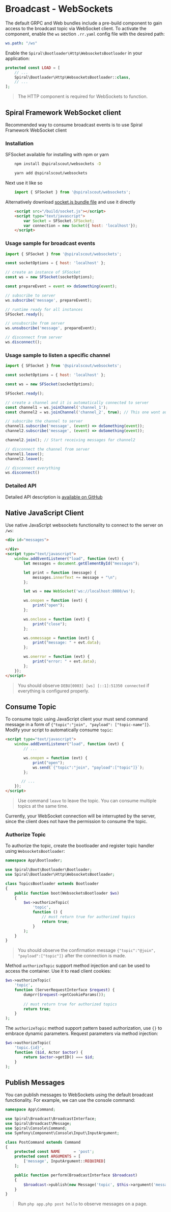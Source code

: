 # Broadcast - WebSockets
The default GRPC and Web bundles include a pre-build component to gain access to the broadcast topic via WebSocket client.
To activate the component, enable the `ws` section `.rr.yaml` config file with the desired path:

```yaml
ws.path: "/ws"
```

Enable the `Spiral\Bootloader\Http\WebsocketsBootloader` in your application:

```php
protected const LOAD = [
    // ...
    Spiral\Bootloader\Http\WebsocketsBootloader::class,
    // ...
];
```

> The HTTP component is required for WebSockets to function.

## Spiral Framework WebSocket client

Recommended way to consume broadcast events is to use Spiral Framework WebSocket client

### Installation

SFSocket available for installing with npm or yarn

```bash
    npm install @spiralscout/websockets -D  
```

```bash
    yarn add @spiralscout/websockets 
```

Next use it like so

```js
    import { SFSocket } from '@spiralscout/websockets';
```

Alternatively download [socket.js bundle file](https://github.com/spiral/websocket-client/tree/master/build) and use it directly 

```html
    <script src="/build/socket.js"></script>
    <script type="text/javascript">
        var Socket = SFSocket.SFSocket;
        var connection = new Socket({ host: 'localhost'});
    </script>
```

### Usage sample for broadcast events

```js
import { SFSocket } from '@spiralscout/websockets';

const socketOptions = { host: 'localhost' };

// create an instance of SFSocket
const ws = new SFSocket(socketOptions);

const prepareEvent = event => doSomething(event);

// subscribe to server
ws.subscribe('message', prepareEvent);

// runtime ready for all instances
SFSocket.ready();

// unsubscribe from server 
ws.unsubscribe('message', prepareEvent);

// disconnect from server 
ws.disconnect();
```

### Usage sample to listen a specific channel

```js
import { SFSocket } from '@spiralscout/websockets';

const socketOptions = { host: 'localhost' };

const ws = new SFSocket(socketOptions);

SFSocket.ready();

// create a channel and it is automatically connected to server
const channel1 = ws.joinChannel('channel_1');
const channel2 = ws.joinChannel('channel_2', true); // This one wont auto-join now

// subscribe the channel to server 
channel1.subscribe('message', (event) => doSomething(event));
channel2.subscribe('message', (event) => doSomething(event));

channel2.join(); // Start receiving messages for channel2 

// disconnect the channel from server 
channel1.leave();
channel2.leave();

// disconnect everything
ws.disconnect()
```

### Detailed API

Detailed API description is [available on GitHub](https://github.com/spiral/websocket-client) 

## Native JavaScript Client
Use native JavaScript websockets functionality to connect to the server on `/ws`:


```html
<div id="messages">

</div>
<script type="text/javascript">
    window.addEventListener("load", function (evt) {
        let messages = document.getElementById("messages");

        let print = function (message) {
            messages.innerText += message + "\n";
        };

        let ws = new WebSocket('ws://localhost:8080/ws');

        ws.onopen = function (evt) {
            print("open");
        };

        ws.onclose = function (evt) {
            print("close");
        };

        ws.onmessage = function (evt) {
            print("message: " + evt.data);
        };

        ws.onerror = function (evt) {
            print("error: " + evt.data);
        };
    });
</script>
```

> You should observe `DEBU[0003] [ws] [::1]:51350 connected` if everything is configured properly.

## Consume Topic
To consume topic using JavaScript client your must send command message in a form of `{"topic":"join", "payload": ["topic-name"]}`.
Modify your script to automatically consume `topic`:

```html
<script type="text/javascript">
    window.addEventListener("load", function (evt) {
        // ...

        ws.onopen = function (evt) {
            print("open");
            ws.send(`{"topic":"join", "payload":["topic"]}`);
        };

       // ...
    });
</script>
```

> Use command `leave` to leave the topic. You can consume multiple topics at the same time.

Currently, your WebSocket connection will be interrupted by the server, since the client does not have the permission to consume
the topic.

### Authorize Topic
To authorize the topic, create the bootloader and register topic handler using `WebsocketsBootloader`:

```php
namespace App\Bootloader;

use Spiral\Boot\Bootloader\Bootloader;
use Spiral\Bootloader\Http\WebsocketsBootloader;

class TopicsBootloader extends Bootloader
{
    public function boot(WebsocketsBootloader $ws)
    {
        $ws->authorizeTopic(
            'topic',
            function () {
                // must return true for authorized topics
                return true;
            }
        );
    }
}
```

> You should observe the confirmation message `{"topic":"@join", "payload":["topic"]}` after the connection is made.

Method `authorizeTopic` support method injection and can be used to access the container. Use it to read client cookies:

```php
$ws->authorizeTopic(
    'topic',
    function (ServerRequestInterface $request) {
        dumprr($request->getCookieParams());
            
        // must return true for authorized topics
        return true;
    }   
);
```

The `authorizeTopic` method support pattern based authorization, use `{}` to embrace dynamic parameters. Request parameters
via method injection:

```php
$ws->authorizeTopic(
    'topic.{id}',
    function ($id, Actor $actor) {           
        return $actor->getID() === $id;
    }   
);
```

## Publish Messages
You can publish messages to WebSockets using the default broadcast functionality. For example, we can use the console command:

```php
namespace App\Command;

use Spiral\Broadcast\BroadcastInterface;
use Spiral\Broadcast\Message;
use Spiral\Console\Command;
use Symfony\Component\Console\Input\InputArgument;

class PostCommand extends Command
{
    protected const NAME      = 'post';
    protected const ARGUMENTS = [
        ['message', InputArgument::REQUIRED]
    ];

    public function perform(BroadcastInterface $broadcast)
    {
        $broadcast->publish(new Message('topic', $this->argument('message')));
    }
}
```

> Run `php app.php post hello` to observe messages on a page.
